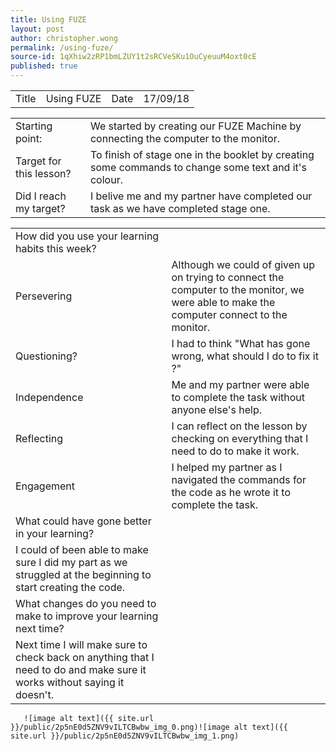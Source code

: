 ```yaml
---
title: Using FUZE
layout: post
author: christopher.wong
permalink: /using-fuze/
source-id: 1qXhiw2zRP1bmLZUY1t2sRCVeSKu1OuCyeuuM4oxt0cE
published: true
---
```

<table>
  <tr>
    <td>Title</td>
    <td>  Using FUZE</td>
    <td>Date  </td>
    <td>17/09/18</td>
  </tr>
</table>


<table>
  <tr>
    <td>Starting point:</td>
    <td>  We started by creating our FUZE Machine by connecting the   computer to the monitor.</td>
  </tr>
  <tr>
    <td>Target for this lesson?</td>
    <td>  To finish of stage one in the booklet by creating some commands to change some text and it's colour.  </td>
  </tr>
  <tr>
    <td>Did I reach my target? </td>
    <td>  I belive me and my partner have completed our task as we have completed stage one.</td>
  </tr>
</table>


<table>
  <tr>
    <td>How did you use your learning habits this week?</td>
    <td></td>
  </tr>
  <tr>
    <td>Persevering</td>
    <td>  Although we could of given up on trying to connect the computer to the monitor, we were able to make the computer connect to the monitor.</td>
  </tr>
  <tr>
    <td>Questioning?</td>
    <td>  I had to think "What has gone wrong, what should I do to fix it ?"</td>
  </tr>
  <tr>
    <td>Independence</td>
    <td>  Me and my partner were able to complete the task without anyone else's help.</td>
  </tr>
  <tr>
    <td>Reflecting</td>
    <td>  I can reflect on the lesson by checking on everything that I need to do to make it work.</td>
  </tr>
  <tr>
    <td>Engagement</td>
    <td>  I helped my partner as I navigated the commands for the code as he wrote it to complete the task.</td>
  </tr>
  <tr>
    <td>What could have gone better in your learning?</td>
    <td></td>
  </tr>
  <tr>
    <td>  I could of been able to make sure I did my part as we struggled at the beginning to start creating the code.</td>
    <td></td>
  </tr>
  <tr>
    <td>What changes do you need to make to improve your learning next time?</td>
    <td></td>
  </tr>
  <tr>
    <td>  Next time I will make sure to check back on anything that I need to do and make sure it works without saying it doesn't.</td>
    <td></td>
  </tr>
</table>


       ![image alt text]({{ site.url }}/public/2p5nE0d5ZNV9vILTCBwbw_img_0.png)![image alt text]({{ site.url }}/public/2p5nE0d5ZNV9vILTCBwbw_img_1.png)

